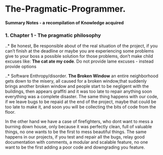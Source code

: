# The-Pragmatic-Programmer.
#### Summary Notes - a recompilation of Knowledge acquired


### 1. Chapter 1 - The pragmatic philosophy

..* Be honest, Be responsible about of the real situation of the project, if you can’t finish at the deadline or maybe you are experiencing some problems give to your boss a possible solution for those problems, don’t make child excuses like: __The cat ate my code__. Do not provide lame excuses - instead provide options

..* Software Enthropy/disorder. __The Broken Window__ an entire neighborhood gets down to the misery, all caused for a broken window,that suddenly brings another broken window and people start to be negligent with the buildings, then appears graffiti and it was too late to repair anything soon everything was a complete disaster. The same thing happens with our code, if we leave bugs to be repaid at the end of the project, maybe that could be too late to make it, and soon you will be collecting the bits of code from the floor.

In the other hand we have a case of firefighters, who dont want to mess a burning down house, only because it was perfectly clean, full of valuable things, no one wants to be the first to mess beautiful things. The same happens in our projects, if you test and repair all the bugs, relay good documentation with comments, a modular and scalable feature, no one want to be the first adding a poor code and downgrading you feature.






